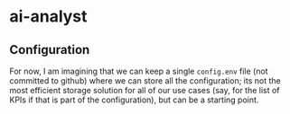 # ai-analyst

## Configuration

For now, I am imagining that we can keep a single `config.env` file (not committed to github) where we can store all the configuration; its not the most efficient storage solution for all of our use cases (say, for the list of KPIs if that is part of the configuration), but can be a starting point.
